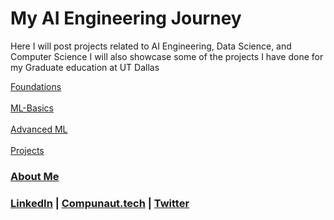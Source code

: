 # My AI Engineering Journey
Here I will post projects related to AI Engineering, Data Science, and Computer Science
I will also showcase some of the projects I have done for my Graduate education at UT Dallas

[Foundations](../foundations/README.md)
<br />
<br />
[ML-Basics]()
<br />
<br />
[Advanced ML]()
<br />
<br />
[Projects]()

### [About Me](../compunautAI/README.md)

### [LinkedIn](https://www.linkedin.com/in/rpadilla-aggie-band/) | [Compunaut.tech](https://www.compunaut.tech/) | [Twitter](https://twitter.com/compunautAI)